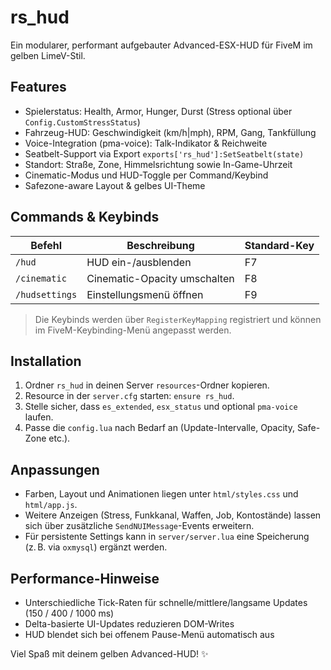 # rs_hud

Ein modularer, performant aufgebauter Advanced-ESX-HUD für FiveM im gelben LimeV-Stil.

## Features
- Spielerstatus: Health, Armor, Hunger, Durst (Stress optional über `Config.CustomStressStatus`)
- Fahrzeug-HUD: Geschwindigkeit (km/h|mph), RPM, Gang, Tankfüllung
- Voice-Integration (pma-voice): Talk-Indikator & Reichweite
- Seatbelt-Support via Export `exports['rs_hud']:SetSeatbelt(state)`
- Standort: Straße, Zone, Himmelsrichtung sowie In-Game-Uhrzeit
- Cinematic-Modus und HUD-Toggle per Command/Keybind
- Safezone-aware Layout & gelbes UI-Theme

## Commands & Keybinds
| Befehl | Beschreibung | Standard-Key |
| ------ | ------------ | ------------ |
| `/hud` | HUD ein-/ausblenden | F7 |
| `/cinematic` | Cinematic-Opacity umschalten | F8 |
| `/hudsettings` | Einstellungsmenü öffnen | F9 |

> Die Keybinds werden über `RegisterKeyMapping` registriert und können im FiveM-Keybinding-Menü angepasst werden.

## Installation
1. Ordner `rs_hud` in deinen Server `resources`-Ordner kopieren.
2. Resource in der `server.cfg` starten: `ensure rs_hud`.
3. Stelle sicher, dass `es_extended`, `esx_status` und optional `pma-voice` laufen.
4. Passe die `config.lua` nach Bedarf an (Update-Intervalle, Opacity, Safe-Zone etc.).

## Anpassungen
- Farben, Layout und Animationen liegen unter `html/styles.css` und `html/app.js`.
- Weitere Anzeigen (Stress, Funkkanal, Waffen, Job, Kontostände) lassen sich über zusätzliche `SendNUIMessage`-Events erweitern.
- Für persistente Settings kann in `server/server.lua` eine Speicherung (z. B. via `oxmysql`) ergänzt werden.

## Performance-Hinweise
- Unterschiedliche Tick-Raten für schnelle/mittlere/langsame Updates (150 / 400 / 1000 ms)
- Delta-basierte UI-Updates reduzieren DOM-Writes
- HUD blendet sich bei offenem Pause-Menü automatisch aus

Viel Spaß mit deinem gelben Advanced-HUD! ✨
